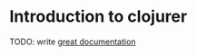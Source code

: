 # Introduction to clojurer

TODO: write [great documentation](http://jacobian.org/writing/what-to-write/)
